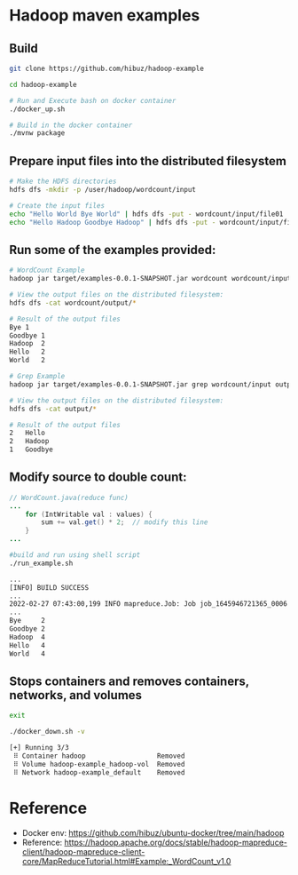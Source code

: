 # Hadoop maven examples

## Build
``` bash
git clone https://github.com/hibuz/hadoop-example

cd hadoop-example

# Run and Execute bash on docker container
./docker_up.sh

# Build in the docker container
./mvnw package
```

## Prepare input files into the distributed filesystem
``` bash
# Make the HDFS directories
hdfs dfs -mkdir -p /user/hadoop/wordcount/input

# Create the input files
echo "Hello World Bye World" | hdfs dfs -put - wordcount/input/file01
echo "Hello Hadoop Goodbye Hadoop" | hdfs dfs -put - wordcount/input/file02
```

## Run some of the examples provided:
``` bash
# WordCount Example
hadoop jar target/examples-0.0.1-SNAPSHOT.jar wordcount wordcount/input wordcount/output

# View the output files on the distributed filesystem:
hdfs dfs -cat wordcount/output/*

# Result of the output files 
Bye	1
Goodbye	1
Hadoop	2
Hello	2
World	2

# Grep Example
hadoop jar target/examples-0.0.1-SNAPSHOT.jar grep wordcount/input output '([G-H])\w+'

# View the output files on the distributed filesystem:
hdfs dfs -cat output/*

# Result of the output files 
2	Hello
2	Hadoop
1	Goodbye
```

## Modify source to double count:
```java
// WordCount.java(reduce func)
...
    for (IntWritable val : values) {
        sum += val.get() * 2;  // modify this line
    }
...
```

```bash
#build and run using shell script
./run_example.sh

...
[INFO] BUILD SUCCESS
...
2022-02-27 07:43:00,199 INFO mapreduce.Job: Job job_1645946721365_0006 completed successfully
...
Bye     2
Goodbye 2
Hadoop  4
Hello   4
World   4
```

## Stops containers and removes containers, networks, and volumes
``` bash
exit

./docker_down.sh -v

[+] Running 3/3
 ⠿ Container hadoop                  Removed
 ⠿ Volume hadoop-example_hadoop-vol  Removed
 ⠿ Network hadoop-example_default    Removed
 ```

 # Reference
- Docker env: https://github.com/hibuz/ubuntu-docker/tree/main/hadoop
- Reference: https://hadoop.apache.org/docs/stable/hadoop-mapreduce-client/hadoop-mapreduce-client-core/MapReduceTutorial.html#Example:_WordCount_v1.0
